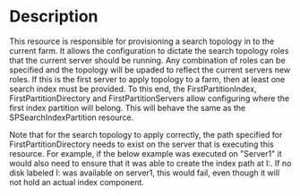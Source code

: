 # Description

This resource is responsible for provisioning a search topology in to the
current farm. It allows the configuration to dictate the search topology roles
that the current server should be running. Any combination of roles can be
specified and the topology will be upaded to reflect the current servers new
roles. If this is the first server to apply topology to a farm, then at least
one search index must be provided. To this end, the FirstPartitionIndex,
FirstPartitionDirectory and FirstPartitionServers allow configuring where the
first index partition will belong. This will behave the same as the
SPSearchIndexPartition resource.

Note that for the search topology to apply correctly, the path specified for
FirstPartitionDirectory needs to exist on the server that is executing this
resource. For example, if the below example was executed on "Server1" it would
also need to ensure that it was able to create the index path at I:\. If no
disk labeled I: was available on server1, this would fail, even though it will
not hold an actual index component.
